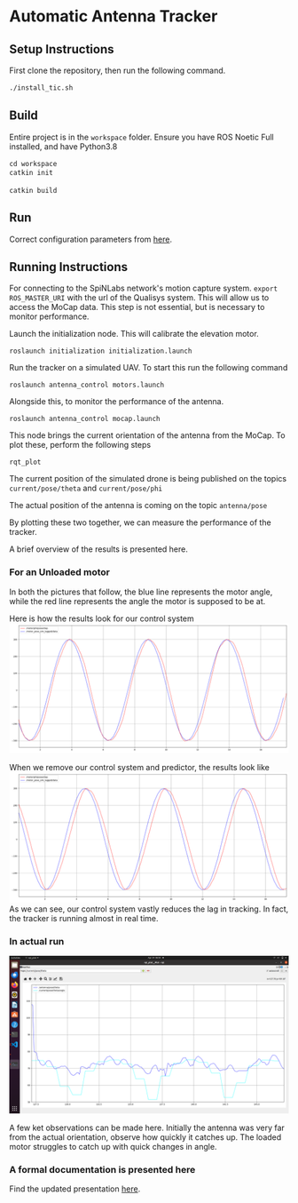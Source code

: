 # Automatic Antenna Tracker
## Setup Instructions 
First clone the repository, then run the following command.
```bash
./install_tic.sh
```

## Build

Entire project is in the `workspace` folder. 
Ensure you have ROS Noetic Full installed, and have Python3.8

```
cd workspace
catkin init

catkin build
```

## Run

Correct configuration parameters from [here](./workspace/src/messages/config/).

## Running Instructions

For connecting to the SpiNLabs network's motion capture system. `export ROS_MASTER_URI` with the url of the Qualisys system. 
This will allow us to access the MoCap data. This step is not essential, but is necessary to monitor performance. 

Launch the initialization node. This will calibrate the elevation motor.

```
roslaunch initialization initialization.launch
```

Run the tracker on a simulated UAV. To start this run the following command

```
roslaunch antenna_control motors.launch
```

Alongside this, to monitor the performance of the antenna.

```
roslaunch antenna_control mocap.launch
```

This node brings the current orientation of the antenna from the MoCap. To plot these, perform the following steps

```
rqt_plot
```

The current position of the simulated drone is being published on the topics `current/pose/theta` and `current/pose/phi`

The actual position of the antenna is coming on the topic `antenna/pose`

By plotting these two together, we can measure the performance of the tracker. 

A brief overview of the results is presented here.

### For an Unloaded motor

In both the pictures that follow, the blue line represents the motor angle, while the red line represents the angle the motor is supposed to be at.

Here is how the results look for our control system
![alt](pictures/elevation_first_run_with_predictor.png)

When we remove our control system and predictor, the results look like
![alt](pictures/elevation_first_run_without_predictor.png)
As we can see, our control system vastly reduces the lag in tracking. In fact, the tracker is running almost in real time.

### In actual run

![alt](pictures/with_mocap_2304/Screenshot%20from%202024-04-24%2006-50-00.png)

A few ket observations can be made here. Initially the antenna was very far from the actual orientation, observe how quickly it catches up. The loaded motor struggles to catch up with quick changes in angle.

### A formal documentation is presented here

Find the updated presentation [here](https://docs.google.com/presentation/d/1YtQEjM-GGr2cSN8wPf0b66ktrHt0fHe1mSLf-k5kZsU/edit?usp=sharing).

<!-- ![alt](pictures/documentation_pics/p1.png)
![alt](pictures/documentation_pics/p2.png)
![alt](pictures/documentation_pics/p3.png)
![alt](pictures/documentation_pics/p4.png) -->
